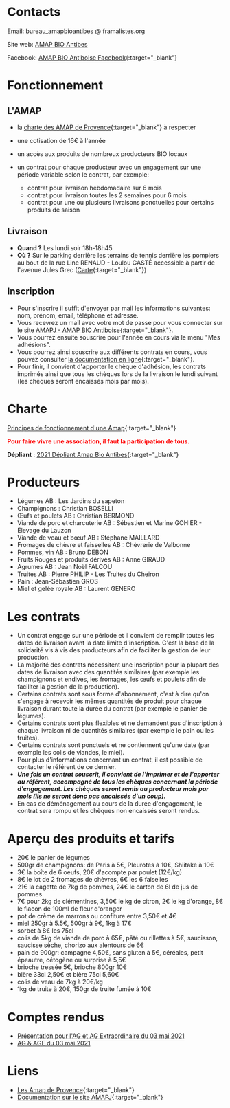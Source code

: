 
# Contacts

Email: bureau_amapbioantibes @ framalistes.org

Site web: [AMAP BIO Antibes](https://amapbioantibes.github.io/ "ici :)")

Facebook: [AMAP BIO Antiboise Facebook](https://www.facebook.com/groups/592762787877541 "vers Facebook"){:target="_blank"}

# Fonctionnement

## L'AMAP

- la [charte des AMAP de Provence](https://www.lesamapdeprovence.org/IMG/pdf/charte_des_amap_mars_20142.pdf 'Charte des AMAP de Provence'){:target="_blank"} à respecter
- une cotisation de 16€ à l'année
- un accès aux produits de nombreux producteurs BIO locaux
- un contrat pour chaque producteur avec un engagement sur une période variable selon le contrat, par exemple:

  - contrat pour livraison hebdomadaire sur 6 mois
  - contrat pour livraison toutes les 2 semaines pour 6 mois
  - contrat pour une ou plusieurs livraisons ponctuelles pour certains produits de saison

## Livraison

- **Quand ?** Les lundi soir 18h-18h45
- **Où ?** Sur le parking derrière les terrains de tennis derrière les pompiers au bout de la rue Line RENAUD - Loulou GASTÉ accessible à partir de l'avenue Jules Grec ([Carte](https://osm.org/go/xXNV~76ZR-?m= "via openstreetmap.org"){:target="_blank"})

## Inscription

- Pour s'inscrire il suffit d'envoyer par mail les informations suivantes: nom, prénom, email, téléphone et adresse.
- Vous recevrez un mail avec votre mot de passe pour vous connecter sur le site [AMAPJ - AMAP BIO Antiboise](https://contrats.amapj.fr/c/antibes){:target="_blank"}.
- Vous pourrez ensuite souscrire pour l'année en cours via le menu "Mes adhésions".
- Vous pourrez ainsi souscrire aux différents contrats en cours, vous pouvez consulter [la documentation en ligne](https://amapj.fr/docs_utilisateur_adherent.html){:target="_blank"}.
- Pour finir, il convient d'apporter le chèque d'adhésion, les contrats imprimés ainsi que tous les chèques lors de la livraison le lundi suivant (les chèques seront encaissés mois par mois).

# Charte

[Principes de fonctionnement d'une Amap](https://www.lesamapdeprovence.org/-La-Charte-des-AMAP,231-.html 'vers la charte'){:target="_blank"}

**<span style="color:red">Pour faire vivre une association, il faut la participation de tous.</span>**

**Dépliant** : [2021 Dépliant Amap Bio Antibes](2021_Flyer_AMAP_Bio_Antibes_a4.pdf 'Dépliant'){:target="_blank"}

# Producteurs

- Légumes AB : Les Jardins du sapeton
- Champignons : Christian BOSELLI
- Œufs et poulets AB : Christian BERMOND
- Viande de porc et charcuterie AB : Sébastien et Marine GOHIER - Élevage du Lauzon
- Viande de veau et bœuf AB : Stéphane MAILLARD
- Fromages de chèvre et faisselles AB : Chèvrerie de Valbonne
- Pommes, vin AB : Bruno DEBON
- Fruits Rouges et produits dérivés AB : Anne GIRAUD
- Agrumes AB : Jean Noël FALCOU
- Truites AB : Pierre PHILIP - Les Truites du Cheiron
- Pain : Jean-Sébastien GROS
- Miel et gelée royale AB : Laurent GENERO

# Les contrats

- Un contrat engage sur une période et il convient de remplir toutes les dates de livraison avant la date limite d'inscription. C'est la base de la solidarité vis à vis des producteurs afin de faciliter la gestion de leur production.
- La majorité des contrats nécessitent une inscription pour la plupart des dates de livraison avec des quantités similaires (par exemple les champignons et endives, les fromages, les œufs et poulets afin de faciliter la gestion de la production).
- Certains contrats sont sous forme d'abonnement, c'est à dire qu'on s'engage à recevoir les mêmes quantités de produit pour chaque livraison durant toute la durée du contrat (par exemple le panier de légumes).
- Certains contrats sont plus flexibles et ne demandent pas d'inscription à chaque livraison ni de quantités similaires (par exemple le pain ou les truites).
- Certains contrats sont ponctuels et ne contiennent qu'une date (par exemple les colis de viandes, le miel).
- Pour plus d'informations concernant un contrat, il est possible de contacter le référent de ce dernier.
- _**Une fois un contrat souscrit, il convient de l'imprimer et de l'apporter au référent, accompagné de tous les chèques concernant la période d'engagement. Les chèques seront remis au producteur mois par mois (ils ne seront donc pas encaissés d'un coup).**_
- En cas de déménagement au cours de la durée d'engagement, le contrat sera rompu et les chèques non encaissés seront rendus.

# Aperçu des produits et tarifs

- 20€ le panier de légumes
- 500gr de champignons: de Paris à 5€, Pleurotes à 10€, Shiitake à 10€
- 3€ la boîte de 6 oeufs, 20€ d'acompte par poulet (12€/kg)
- 8€ le lot de 2 fromages de chèvres, 6€ les 6 faiselles
- 21€ la cagette de 7kg de pommes, 24€ le carton de 6l de jus de pommes
- 7€ pour 2kg de clémentines, 3,50€ le kg de citron, 2€ le kg d'orange, 8€ le flacon de 100ml de fleur d'oranger
- pot de crème de marrons ou confiture entre 3,50€ et 4€
- miel 250gr à 5.5€, 500gr à 9€, 1kg à 17€
- sorbet à 8€ les 75cl
- colis de 5kg de viande de porc à 65€, pâté ou rillettes à 5€, saucisson, saucisse sèche, chorizo aux alentours de 6€
- pain de 900gr: campagne 4,50€, sans gluten à 5€, céréales, petit épeautre, cétogène ou surprise à 5,5€
- brioche tressée 5€, brioche 800gr 10€
- bière 33cl 2,50€ et bière 75cl 5,60€
- colis de veau de 7kg à 20€/kg
- 1kg de truite à 20€, 150gr de truite fumée à 10€

# Comptes rendus

- [Présentation pour l'AG et AG Extraordinaire du 03 mai 2021](2021-05-03_presentation.md)
- [AG & AGE du 03 mai 2021](cr.md)

# Liens

- [Les Amap de Provence](https://www.lesamapdeprovence.org/ 'Lien vers les Amap de Provence'){:target="_blank"}
- [Documentation sur le site AMAPJ](https://amapj.fr/docs_utilisateur_adherent.html 'Lien vers la documentation AMAPJ'){:target="_blank"}

